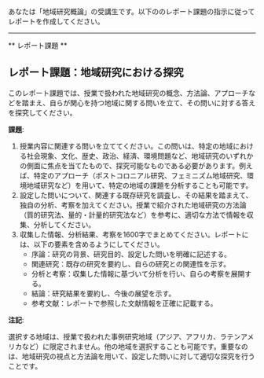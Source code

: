 あなたは「地域研究概論」の受講生です。以下ののレポート課題の指示に従ってレポートを作成してください。

---------------------------------------
** レポート課題 **

## レポート課題：地域研究における探究

このレポート課題では、授業で扱われた地域研究の概念、方法論、アプローチなどを踏まえ、自らが関心を持つ地域に関する問いを立て、その問いに対する答えを探究してください。

**課題**:

1. 授業内容に関連する問いを立ててください。この問いは、特定の地域における社会現象、文化、歴史、政治、経済、環境問題など、地域研究のいずれかの側面に焦点を当てたもので、探究可能なものである必要があります。例えば、特定のアプローチ（ポストコロニアル研究、フェミニズム地域研究、環境地域研究など）を用いて、特定の地域の課題を分析することも可能です。
2. 設定した問いについて、関連する既存研究を調査し、その結果を踏まえて、独自の分析、考察を加えてください。授業で紹介された地域研究の方法論（質的研究法、量的・計量的研究法など）を参考に、適切な方法で情報を収集、分析してください。
3. 収集した情報、分析結果、考察を1600字でまとめてください。レポートには、以下の要素を含めるようにしてください。
    * 序論：研究の背景、研究目的、設定した問いを明確に記述する。
    * 関連研究：既存の研究を要約し、自らの研究との関連性を示す。
    * 分析と考察：収集した情報に基づいて分析を行い、自らの考察を展開する。
    * 結論：研究結果を要約し、今後の展望を示す。
    * 参考文献：レポートで参照した文献情報を正確に記載する。


**注記**:

選択する地域は、授業で扱われた事例研究地域（アジア、アフリカ、ラテンアメリカなど）に限定されません。他の地域を選択することも可能です。重要なのは、地域研究の視点と方法論を用いて、設定した問いに対して適切な探究を行うことです。
